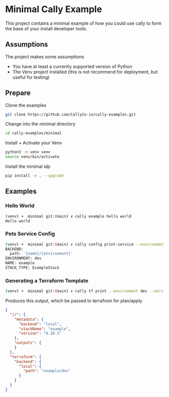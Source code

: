 # Minimal Cally Example
This project contains a minimal example of how you could use cally to form the base of your install developer tools.

## Assumptions
The project makes some assumptions

- You have at least a currently supported version of Python
- The Venv project installed (this is not recommend for deployment, but useful for testing)

## Prepare
Clone the examples
```bash
git clone https://github.com/CallyCo-io/cally-examples.git
```

Change into the minimal directory
```bash
cd cally-examples/minimal
```

Install + Activate your Venv
```bash
python3 -m venv venv
source venv/bin/activate
```

Install the minimal idp
```bash
pip install -e . --upgrade
```

## Examples

### Hello World
```bash
(venv) ➜  minimal git:(main) ✗ cally example hello world
Hello world
```

### Pets Service Config
```bash
(venv) ➜  minimal git:(main) ✗ cally config print-service --environment dev --service example
BACKEND:
  path: '{name}/{environment}'
ENVIRONMENT: dev
NAME: example
STACK_TYPE: ExampleStack
```

### Generating a Terraform Template
```bash
(venv) ➜  minimal git:(main) ✗ cally tf print --environment dev --service example
```

Produces this output, which be passed to terrafrom for plan/apply
```json
{
  "//": {
    "metadata": {
      "backend": "local",
      "stackName": "example",
      "version": "0.20.5"
    },
    "outputs": {
    }
  },
  "terraform": {
    "backend": {
      "local": {
        "path": "example/dev"
      }
    }
  }
}
```
